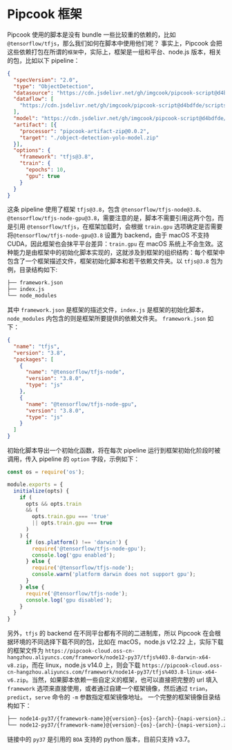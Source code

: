 # Pipcook 框架

Pipcook 使用的脚本是没有 bundle 一些比较重的依赖的，比如 `@tensorflow/tfjs`，那么我们如何在脚本中使用他们呢？
事实上，Pipcook 会把这些依赖打包在所谓的`框架`中，实际上，框架是一组和平台、node.js 版本，相关的包，比如以下 pipeline：
```json
{
  "specVersion": "2.0",
  "type": "ObjectDetection",
  "datasource": "https://cdn.jsdelivr.net/gh/imgcook/pipcook-script@d4bdfde/scripts/object-detection-yolo/build/datasource.js?url=https://pc-github.oss-us-west-1.aliyuncs.com/dataset/object-detection-yolo-min.zip",
  "dataflow": [
    "https://cdn.jsdelivr.net/gh/imgcook/pipcook-script@d4bdfde/scripts/object-detection-yolo/build/dataflow.js?size=416&size=416"
  ],
  "model": "https://cdn.jsdelivr.net/gh/imgcook/pipcook-script@d4bdfde/scripts/object-detection-yolo/build/model.js",
  "artifact": [{
    "processor": "pipcook-artifact-zip@0.0.2",
    "target": "./object-detection-yolo-model.zip"
  }],
  "options": {
    "framework": "tfjs@3.8",
    "train": {
      "epochs": 10,
      "gpu": true
    }
  }
}
```

这条 pipeline 使用了框架 `tfjs@3.8`，包含 `@tensorflow/tfjs-node@3.8`、`@tensorflow/tfjs-node-gpu@3.8`，需要注意的是，脚本不需要引用这两个包，而是引用 `@tensorflow/tfjs`，在框架加载时，会根据 `train.gpu` 选项确定是否需要将`@tensorflow/tfjs-node-gpu@3.8` 设置为 backend，由于 macOS 不支持 CUDA，因此框架也会抹平平台差异：`train.gpu` 在 macOS 系统上不会生效。这种能力是由框架中的初始化脚本实现的，这就涉及到框架的组织结构：每个框架中包含了一个框架描述文件，框架初始化脚本和若干依赖文件夹。以 `tfjs@3.8` 包为例，目录结构如下:

```sh
├── framework.json
├── index.js
└── node_modules
```

其中 `framework.json` 是框架的描述文件，`index.js` 是框架的初始化脚本，`node_modules` 内包含的则是框架所要提供的依赖文件夹。
`framework.json` 如下：

```json
{
  "name": "tfjs",
  "version": "3.8",
  "packages": [
    {
      "name": "@tensorflow/tfjs-node",
      "version": "3.8.0",
      "type": "js"
    },
    {
      "name": "@tensorflow/tfjs-node-gpu",
      "version": "3.8.0",
      "type": "js"
    }
  ]
}
```

初始化脚本导出一个初始化函数，将在每次 pipeline 运行到框架初始化阶段时被调用，传入 pipeline 的 `option` 字段，示例如下：

```js
const os = require('os');

module.exports = {
  initialize(opts) {
    if (
      opts && opts.train
      && (
        opts.train.gpu === 'true'
        || opts.train.gpu === true
      )
    ) {
      if (os.platform() !== 'darwin') {
        require('@tensorflow/tfjs-node-gpu');
        console.log('gpu enabled');
      } else {
        require('@tensorflow/tfjs-node');
        console.warn('platform darwin does not support gpu');
      }
    } else {
      require('@tensorflow/tfjs-node');
      console.log('gpu disabled');
    }
  }
}
```

另外，`tfjs` 的 backend 在不同平台都有不同的二进制库，所以 Pipcook 在会根据环境的不同选择下载不同的包，比如在 macOS，node.js v12.22 上，实际下载的框架文件为 `https://pipcook-cloud.oss-cn-hangzhou.aliyuncs.com/framework/node12-py37/tfjs%403.8-darwin-x64-v8.zip`，而在 linux，node.js v14.0 上，则会下载 `https://pipcook-cloud.oss-cn-hangzhou.aliyuncs.com/framework/node14-py37/tfjs%403.8-linux-x64-v6.zip`。当然，如果脚本依赖一些自定义的框架，也可以直接把完整的 url 填入 `framework` 选项来直接使用，或者通过自建一个框架镜像，然后通过 `trian`，`predict`，`serve` 命令的 `-m` 参数指定框架镜像地址。
一个完整的框架镜像目录结构如下：

```sh
├── node14-py37/{framework-name}@{version}-{os}-{arch}-{napi-version}.zip
└── node12-py37/{framework-name}@{version}-{os}-{arch}-{napi-version}.zip
```

链接中的 `py37` 是引用的 `BOA` 支持的 python 版本，目前只支持 v3.7。
